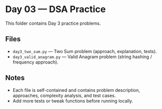 # Day 03 — DSA Practice

This folder contains Day 3 practice problems.

## Files
- `day3_two_sum.py` — Two Sum problem (approach, explanation, tests).
- `day3_valid_anagram.py` — Valid Anagram problem (string hashing / frequency approach).

## Notes
- Each file is self-contained and contains problem description, approaches, complexity analysis, and test cases.
- Add more tests or tweak functions before running locally.
